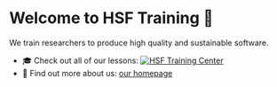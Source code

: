 # Welcome to HSF Training 🤗

We train researchers to produce high quality and sustainable software.

* 🎓 Check out all of our lessons: [![HSF Training Center](https://img.shields.io/badge/HSF%20Training%20Center-browse-ff69b4)](https://hepsoftwarefoundation.org/training/curriculum.html)
* 💬 Find out more about us: [our homepage](https://hepsoftwarefoundation.org/workinggroups/training.html)


